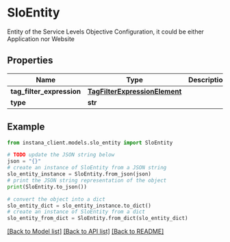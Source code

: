 # SloEntity

Entity of the Service Levels Objective Configuration, it could be either Application nor Website

## Properties

Name | Type | Description | Notes
------------ | ------------- | ------------- | -------------
**tag_filter_expression** | [**TagFilterExpressionElement**](TagFilterExpressionElement.md) |  | [optional] 
**type** | **str** |  | 

## Example

```python
from instana_client.models.slo_entity import SloEntity

# TODO update the JSON string below
json = "{}"
# create an instance of SloEntity from a JSON string
slo_entity_instance = SloEntity.from_json(json)
# print the JSON string representation of the object
print(SloEntity.to_json())

# convert the object into a dict
slo_entity_dict = slo_entity_instance.to_dict()
# create an instance of SloEntity from a dict
slo_entity_from_dict = SloEntity.from_dict(slo_entity_dict)
```
[[Back to Model list]](../README.md#documentation-for-models) [[Back to API list]](../README.md#documentation-for-api-endpoints) [[Back to README]](../README.md)


